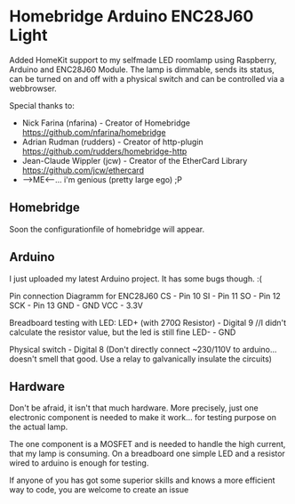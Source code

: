 # Homebridge Arduino ENC28J60 Light
Added HomeKit support to my selfmade LED roomlamp using Raspberry, Arduino and ENC28J60 Module.
The lamp is dimmable, sends its status, can be turned on and off with a physical switch and can be controlled via a webbrowser.

Special thanks to:
* Nick Farina (nfarina) - Creator of Homebridge https://github.com/nfarina/homebridge
* Adrian Rudman (rudders) - Creator of http-plugin https://github.com/rudders/homebridge-http
* Jean-Claude Wippler (jcw) - Creator of the EtherCard Library https://github.com/jcw/ethercard
* -->ME<--... i'm genious (pretty large ego) ;P


## Homebridge
Soon the configurationfile of homebridge will appear.

## Arduino
I just uploaded my latest Arduino project. It has some bugs though. :(

Pin connection Diagramm for ENC28J60
CS - Pin 10
SI - Pin 11
SO - Pin 12
SCK - Pin 13
GND - GND
VCC - 3.3V

Breadboard testing with LED:
LED+ (with 270Ω Resistor) - Digital 9 //I didn't calculate the resistor value, but the led is still fine
LED- - GND

Physical switch - Digital 8 (Don't directly connect ~230/110V to arduino... doesn't smell that good. Use a relay to galvanically insulate the circuits)


## Hardware
Don't be afraid, it isn't that much hardware. More precisely, just one electronic component is needed to make it work... for testing purpose on the actual lamp.

The one component is a MOSFET and is needed to handle the high current, that my lamp is consuming. On a breadboard one simple LED and a resistor wired to arduino is enough for testing.




If anyone of you has got some superior skills and knows a more efficient way to code, you are welcome to create an issue
